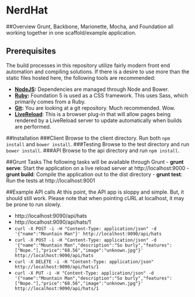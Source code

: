 NerdHat
===========

##Overview
Grunt, Backbone, Marionette, Mocha, and Foundation all working together in one scaffold/example application.

## Prerequisites
The build processes in this repository utilize fairly modern front end automation and compiling solutions. If there is a desire to use more than the static files hosted here, the following tools are recommended:

- **[NodeJS](http://nodejs.org/download/):** Dependencies are managed through Node and Bower.
- **[Ruby](https://www.ruby-lang.org/en/installation/):** Foundation 5 is used as a CSS framework. This uses Sass, which primarily comes from a Ruby.
- **[Git](http://git-scm.com/downloads):** You are looking at a git repository. Much recommended. Wow.
- **[LiveReload](http://livereload.com/)**: This is a browser plug-in that will allow pages being rendered by a LiveReload server to update automatically when builds are performed.

##Installation
###Client
Browse to the client directory. Run both `npm install` and `bower install`.
###Testing
Browse to the test directory and run `bower install`.
###API
Browse to the api directory and run `npm install`.

##Grunt Tasks
The following tasks will be available through Grunt
    - **grunt serve**: Start the application on a live reload server at http://localhost:9000
    - **grunt build**: Compile the application out to the dist directory
    - **grunt test**: Run the tests at http://localhost:9001

##Example API calls
At this point, the API app is sloppy and simple. But, it should still work. Please note that when pointing cURL at localhost, it may be prone to run slowly.

- http://localhost:9090/api/hats
- http://localhost:9090/api/hats/1
- `curl -X POST -i -H "Content-Type: application/json" -d '{"name":"Mountain Man"}' http://localhost:9090/api/hats`
- `curl -X POST -i -H "Content-Type: application/json" -d '{"name":"Mountain Man","description":"So burly","features": ["Nope."],"price":"68.56","image":"unknown.jpg"}' http://localhost:9090/api/hats`
- `curl -X DELETE -i -H "Content-Type: application/json" http://localhost:9090/api/hats/1`
- `curl -X PUT -i -H "Content-Type: application/json" -d '{"name":"Mountain Man","description":"So burly","features": ["Nope."],"price":"68.56","image":"unknown.jpg"}' http://localhost:9090/api/hats/1`